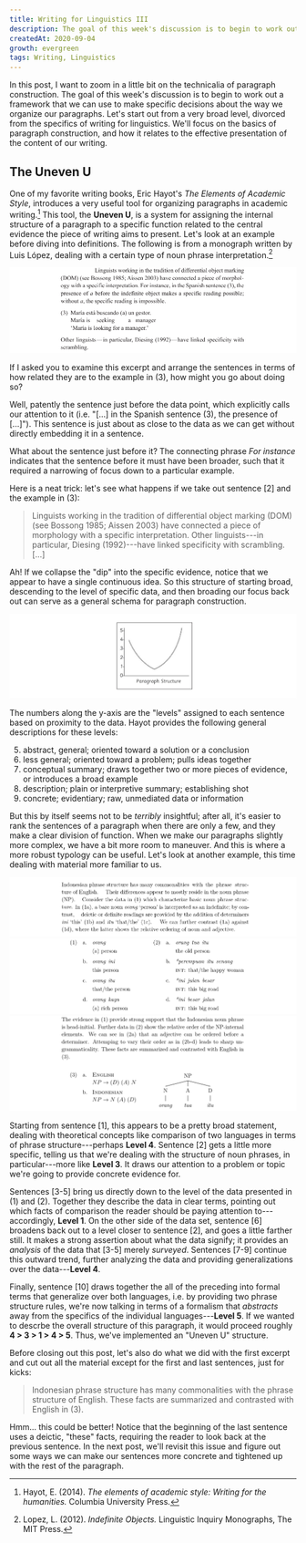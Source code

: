 ```yaml
---
title: Writing for Linguistics III
description: The goal of this week's discussion is to begin to work out a framework that we can use to make specific decisions about the way we organize our paragraphs.
createdAt: 2020-09-04
growth: evergreen
tags: Writing, Linguistics
---
```


In this post, I want to zoom in a little bit on the technicalia of paragraph construction. The goal of this week's discussion is to begin to work out a framework that we can use to make specific decisions about the way we organize our paragraphs. Let's start out from a very broad level, divorced from the specifics of writing for linguistics. We'll focus on the basics of paragraph construction, and how it relates to the effective presentation of the content of our writing.

## The Uneven U

One of my favorite writing books, Eric Hayot's *The Elements of Academic Style*, introduces a very useful tool for organizing paragraphs in academic writing.[^1] This tool, the **Uneven U**, is a system for assigning the internal structure of a paragraph to a specific function related to the central evidence the piece of writing aims to present. Let's look at an example before diving into definitions. The following is from a monograph written by Luis López, dealing with a certain type of noun phrase interpretation.[^2]

![](/lopez.png)

If I asked you to examine this excerpt and arrange the sentences in terms of how related they are to the example in (3), how might you go about doing so?

Well, patently the sentence just before the data point, which explicitly calls our attention to it (i.e. "[...] in the Spanish sentence (3), the presence of [...]"). This sentence is just about as close to the data as we can get without directly embedding it in a sentence.

What about the sentence just before it? The connecting phrase *For instance* indicates that the sentence before it must have been broader, such that it required a narrowing of focus down to a particular example.

Here is a neat trick: let's see what happens if we take out sentence [2] and the example in (3):

> Linguists working in the tradition of differential object marking (DOM) (see Bossong 1985; Aissen 2003) have connected a piece of morphology with a specific interpretation.
> Other linguists---in particular, Diesing (1992)---have linked specificity with scrambling. [...]

Ah! If we collapse the "dip" into the specific evidence, notice that we appear to have a single continuous idea. So this structure of starting broad, descending to the level of specific data, and then broading our focus back out can serve as a general schema for paragraph construction.

![](/uneven-U.png)

The numbers along the y-axis are the "levels" assigned to each sentence based on proximity to the data. Hayot provides the following general descriptions for these levels:

5. abstract, general; oriented toward a solution or a conclusion
4. less general; oriented toward a problem; pulls ideas together
3. conceptual summary; draws together two or more pieces of evidence, or introduces a broad example
2. description; plain or interpretive summary; establishing shot
1. concrete; evidentiary; raw, unmediated data or information

But this by itself seems not to be *terribly* insightful; after all, it's easier to rank the sentences of a paragraph when there are only a few, and they make a clear division of function. When we make our paragraphs slightly more complex, we have a bit more room to maneuver. And this is where a more robust typology can be useful. Let's look at another example, this time dealing with material more familiar to us.

![](/sept5_1.png)
![](/sept5_2.png)
![](/sept5_3.png)

Starting from sentence [1], this appears to be a pretty broad statement, dealing with theoretical concepts like comparison of two languages in terms of phrase structure---perhaps **Level 4**. Sentence [2] gets a little more specific, telling us that we're dealing with the structure of noun phrases, in particular---more like **Level 3**. It draws our attention to a problem or topic we're going to provide concrete evidence for. 

Sentences [3-5] bring us directly down to the level of the data presented in (1) and (2). Together they describe the data in clear terms, pointing out which facts of comparison the reader should be paying attention to---accordingly, **Level 1**. On the other side of the data set, sentence [6] broadens back out to a level closer to sentence [2], and goes a little farther still. It makes a strong assertion about what the data signify; it provides an *analysis* of the data that [3-5] merely *surveyed*. Sentences [7-9] continue this outward trend, further analyzing the data and providing generalizations over the data---**Level 4**.

Finally, sentence [10] draws together the all of the preceding into formal terms that generalize over both languages, i.e. by providing two phrase structure rules, we're now talking in terms of a formalism that *abstracts* away from the specifics of the individual languages---**Level 5**. If we wanted to descrbe the overall structure of this paragraph, it would proceed roughly **4 > 3 > 1 > 4 > 5**. Thus, we've implemented an "Uneven U" structure. 

Before closing out this post, let's also do what we did with the first excerpt and cut out all the material except for the first and last sentences, just for kicks:

> Indonesian phrase structure has many commonalities with the phrase structure of English.
> These facts are summarized and contrasted with English in (3).

Hmm... this could be better! Notice that the beginning of the last sentence uses a deictic, "these" facts, requiring the reader to look back at the previous sentence. In the next post, we'll revisit this issue and figure out some ways we can make our sentences more concrete and tightened up with the rest of the paragraph.


[^1]: Hayot, E. (2014). *The elements of academic style: Writing for the humanities.* Columbia University Press.

[^2]: Lopez, L. (2012). *Indefinite Objects.* Linguistic Inquiry Monographs, The MIT Press.